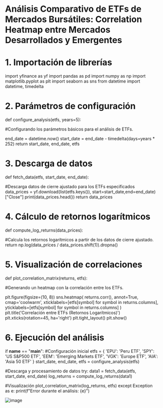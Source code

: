 # Análisis Comparativo de ETFs de Mercados Bursátiles: Correlation Heatmap entre Mercados Desarrollados y Emergentes

# 1. Importación de librerías
import yfinance as yf
import pandas as pd
import numpy as np
import matplotlib.pyplot as plt
import seaborn as sns
from datetime import datetime, timedelta

# 2. Parámetros de configuración
def configure_analysis(etfs, years=5):

  #Configurando los parámetros básicos para el análisis de ETFs.

  end_date = datetime.now()
  start_date = end_date - timedelta(days=years * 252)
  return start_date, end_date, etfs

# 3. Descarga de datos
def fetch_data(etfs, start_date, end_date):

  #Descarga datos de cierre ajustado para los ETFs especificados
  data_prices = yf.download(list(etfs.keys()), start=start_date,end=end_date)["Close"]
  print(data_prices.head())
  return data_prices

# 4. Cálculo de retornos logarítmicos
def compute_log_returns(data_prices):

  #Calcula los retornos logarítmicos a partir de los datos de cierre ajustado.
  return np.log(data_prices / data_prices.shift(1)).dropna()

# 5. Visualización de correlaciones
def plot_correlation_matrix(returns, etfs):

  #Generando un heatmap con la correlación entre los ETFs.

  plt.figure(figsize=(10, 8))
  sns.heatmap(
      returns.corr(),
      annot=True,
      cmap='coolwarm',
      xticklabels=[etfs[symbol] for symbol in returns.columns],
      yticklabels=[etfs[symbol] for symbol in returns.columns]
    )
    plt.title('Correlación entre ETFs (Retornos Logarítmicos)')
    plt.xticks(rotation=45, ha='right')
    plt.tight_layout()
    plt.show()

# 6. Ejecución del análisis
if __name__ == "__main__":
  #Configuración inicial
  etfs = {
      'EPU': 'Peru ETF',
      'SPY': 'US S&P500 ETF',
      'EEM': 'Emerging Markets ETF',
      'VGK': 'Europe ETF',
      'AIA': 'Asia 50 ETF'
    }
    start_date, end_date, etfs = configure_analysis(etfs)

  #Descarga y procesamiento de datos
  try:
      data1 = fetch_data(etfs, start_date, end_date)
      log_returns = compute_log_returns(data1)
  
  #Visualización
      plot_correlation_matrix(log_returns, etfs)
  except Exception as e:
      print(f"Error durante el análisis: {e}")

![image](https://github.com/user-attachments/assets/357648ce-e51d-4746-99b2-5a0395d154b5)
